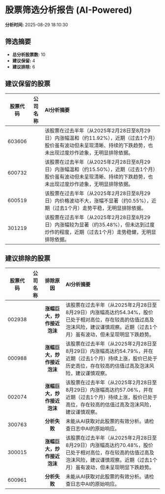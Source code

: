 # 股票筛选分析报告 (AI-Powered)

**分析时间:** 2025-08-29 18:10:30

## 筛选摘要

- **总分析股票数:** 10
- **建议保留:** 4
- **建议排除:** 6

## 建议保留的股票

| 股票代码 | 公司名称 | AI分析摘要 |
|:---:|:---:|:---|
| 603606 |  | 该股票在过去半年（从2025年2月28日至8月29日）内涨幅温和（约11.92%），近期（过去1个月）股价虽有波动但未呈现清晰、持续的下跌趋势，也未出现过度炒作迹象，无明显排除依据。 |
| 600732 |  | 该股票在过去半年（从2025年2月28日至8月29日）内涨幅温和（约15.50%），近期（过去1个月）股价虽有波动但未呈现清晰、持续的下跌趋势，也未出现过度炒作迹象，无明显排除依据。 |
| 600519 |  | 该股票在过去半年（从2025年2月28日至8月29日）内价格波动不大，涨幅不显著（约0.55%），近期（过去1个月）走势平稳，无明显排除依据。 |
| 301219 |  | 该股票在过去半年（从2025年2月28日至8月29日）内涨幅较为显著（约35.48%），但未达到过度炒作的程度，近期（过去1个月）走势稳健，无明显排除依据。 |

## 建议排除的股票

| 股票代码 | 公司名称 | 排除原因 | AI分析摘要 |
|:---:|:---:|:---:|:---|
| 002938 |  | **涨幅巨大，炒作接近泡沫** | 该股票在过去半年（从2025年2月28日至8月29日）内涨幅高达约54.34%，股价已处于相对高位，存在较高的估值过高及泡沫风险，建议谨慎观察。近期（过去1个月）虽有波动，但未呈现明显下跌趋势。 |
| 000988 |  | **涨幅巨大，炒作接近泡沫** | 该股票在过去半年（从2025年2月28日至8月29日）内涨幅高达约54.79%，并在近期（过去1个月）持续上涨，股价已处于历史高位，存在较高的估值过高及泡沫风险，建议谨慎观察。 |
| 002074 |  | **涨幅巨大，炒作接近泡沫** | 该股票在过去半年（从2025年2月28日至8月29日）内涨幅高达约57.06%，并在近期（过去1个月）持续上涨，股价已处于高位，存在较高的估值过高及泡沫风险，建议谨慎观察。 |
| 300763 |  | **分析失败** | 未能从AI获取对此股票的有效分析。请检查日志中AI的原始响应。 |
| 300015 |  | **涨幅巨大，炒作接近泡沫** | 该股票在过去半年（从2025年2月28日至8月29日）内涨幅高达约70.48%，股价已处于相对高位，存在较高的估值过高及泡沫风险，建议谨慎观察。近期（过去1个月）虽有波动，但未呈现明显下跌趋势。 |
| 600961 |  | **分析失败** | 未能从AI获取对此股票的有效分析。请检查日志中AI的原始响应。 |
